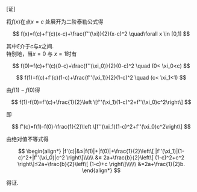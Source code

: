 [证]

将$f(x)$在点$x=c$ 处展开为二阶泰勒公式得

$$
f(x)=f(c)+f'(c)(x-c)+\frac{f''(\xi)}{2}(x-c)^2 \quad\forall x \in [0,1]
$$

其中$\xi$介于$c$与$x$之间.  
特别地，当$x=0$ 与 $x=1$时有

$$
f(0)=f(c)+f'(c)(0-c)+\frac{f''(\xi_0)}{2}(0-c)^2 \quad (0< \xi_0<c)
$$

$$
f(1)=f(c)+f'(c)(1-c)+\frac{f''(\xi_1)}{2}(1-c)^2 \quad (c< \xi_1<1)
$$

由$f(1)-f(0)$得

$$
f(1)-f(0)=f'(c)+\frac{1}{2}\left \[f''(\xi_1)(1-c)^2+f''(\xi_0)c^2\right\]
$$

即

$$
f'(c)=f(1)-f(0)-\frac{1}{2}\left \[f''(\xi_1)(1-c)^2+f''(\xi_0)c^2\right\]
$$

由绝对值不等式得

$$
\begin{align*}
|f'(c)|&≤|f(1)|+|f(0)|+\frac{1}{2}\left\[ |f''(\xi_1)|(1-c)^2+|f''(\xi_0)|c^2 \right\]\\\\\\
&≤  2a+\frac{b}{2}\left\[ (1-c)^2+c^2 \right\]≤2a+\frac{b}{2}\left\[ (1-c)+c \right\]\\\\\\
&=2a+\frac{1}{2}b.
\end{align*}
$$

得证.
